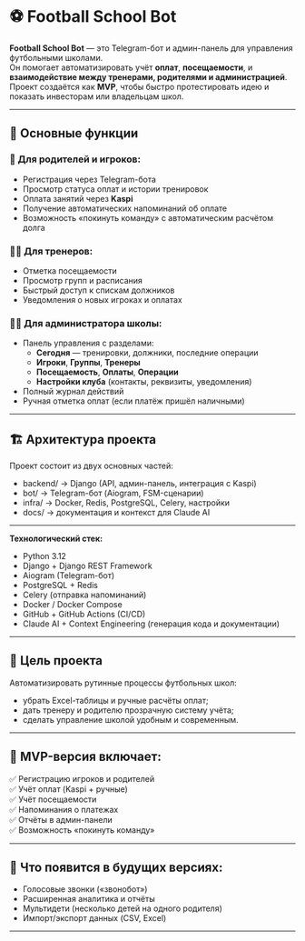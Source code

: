 # ⚽ Football School Bot

**Football School Bot** — это Telegram-бот и админ-панель для управления футбольными школами.  
Он помогает автоматизировать учёт **оплат**, **посещаемости**, и **взаимодействие между тренерами, родителями и администрацией**.  
Проект создаётся как **MVP**, чтобы быстро протестировать идею и показать инвесторам или владельцам школ.

---

## 🚀 Основные функции

### 🎯 Для родителей и игроков:
- Регистрация через Telegram-бота  
- Просмотр статуса оплат и истории тренировок  
- Оплата занятий через **Kaspi**  
- Получение автоматических напоминаний об оплате  
- Возможность «покинуть команду» с автоматическим расчётом долга  

### 🧑‍🏫 Для тренеров:
- Отметка посещаемости  
- Просмотр групп и расписания  
- Быстрый доступ к спискам должников  
- Уведомления о новых игроках и оплатах  

### 🧑‍💼 Для администратора школы:
- Панель управления с разделами:
  - **Сегодня** — тренировки, должники, последние операции  
  - **Игроки**, **Группы**, **Тренеры**  
  - **Посещаемость**, **Оплаты**, **Операции**  
  - **Настройки клуба** (контакты, реквизиты, уведомления)  
- Полный журнал действий  
- Ручная отметка оплат (если платёж пришёл наличными)  

---

## 🏗️ Архитектура проекта
Проект состоит из двух основных частей:
- backend/ → Django (API, админ-панель, интеграция с Kaspi)
- bot/ → Telegram-бот (Aiogram, FSM-сценарии)
- infra/ → Docker, Redis, PostgreSQL, Celery, настройки
- docs/ → документация и контекст для Claude AI

---

**Технологический стек:**
- Python 3.12  
- Django + Django REST Framework  
- Aiogram (Telegram-бот)  
- PostgreSQL + Redis  
- Celery (отправка напоминаний)  
- Docker / Docker Compose  
- GitHub + GitHub Actions (CI/CD)  
- Claude AI + Context Engineering (генерация кода и документации)  

---

## 🧠 Цель проекта

Автоматизировать рутинные процессы футбольных школ:
- убрать Excel-таблицы и ручные расчёты оплат;
- дать тренеру и родителю прозрачную систему учёта;
- сделать управление школой удобным и современным.

---

## 🧩 MVP-версия включает:
✅ Регистрацию игроков и родителей  
✅ Учёт оплат (Kaspi + ручные)  
✅ Учёт посещаемости  
✅ Напоминания о платежах  
✅ Отчёты в админ-панели  
✅ Возможность «покинуть команду»  

---

## 🔄 Что появится в будущих версиях:
- Голосовые звонки («звонобот»)  
- Расширенная аналитика и отчёты  
- Мультидети (несколько детей на одного родителя)  
- Импорт/экспорт данных (CSV, Excel)

---


